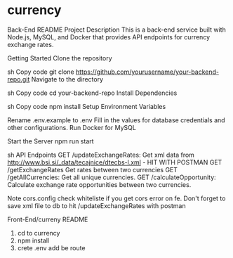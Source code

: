 # currency

Back-End README
Project Description
This is a back-end service built with Node.js, MySQL, and Docker that provides API endpoints for currency exchange rates.

Getting Started
Clone the repository

sh
Copy code
git clone https://github.com/yourusername/your-backend-repo.git
Navigate to the directory

sh
Copy code
cd your-backend-repo
Install Dependencies

sh
Copy code
npm install
Setup Environment Variables

Rename .env.example to .env
Fill in the values for database credentials and other configurations.
Run Docker for MySQL

Start the Server
npm run start

sh
API Endpoints
GET /updateExchangeRates: Get xml data from http://www.bsi.si/_data/tecajnice/dtecbs-l.xml - HIT WITH POSTMAN 
GET /getExchangeRates Get rates between two currencies
GET /getAllCurrencies: Get all unique currencies.
GET /calculateOpportunity: Calculate exchange rate opportunities between two currencies.

Note cors.config check whiteliste if you get cors error on fe. Don't forget to save xml file to db to hit /updateExchangeRates with postman

Front-End/curreny README

1. cd to currency
2. npm install
3. crete .env add be route
   

